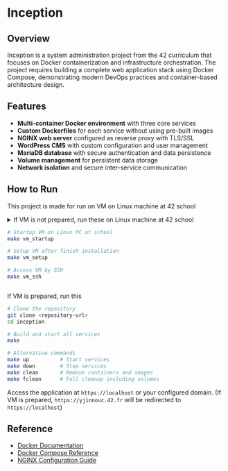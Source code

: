 # Inception

## Overview

Inception is a system administration project from the 42 curriculum that focuses on Docker containerization and infrastructure orchestration. The project requires building a complete web application stack using Docker Compose, demonstrating modern DevOps practices and container-based architecture design.

## Features

- **Multi-container Docker environment** with three core services
- **Custom Dockerfiles** for each service without using pre-built images
- **NGINX web server** configured as reverse proxy with TLS/SSL
- **WordPress CMS** with custom configuration and user management
- **MariaDB database** with secure authentication and data persistence
- **Volume management** for persistent data storage
- **Network isolation** and secure inter-service communication

## How to Run

This project is made for run on VM on Linux machine at 42 school

<details>
<summary> If VM is not prepared, run these on Linux machine at 42 school

```bash
# Startup VM on Linux PC at school
make vm_startup

# Setup VM after finish installation
make vm_setup

# Access VM by SSH
make vm_ssh
```

</details>

If VM is prepared, run this

```bash
# Clone the repository
git clone <repository-url>
cd inception

# Build and start all services
make

# Alternative commands
make up          # Start services
make down        # Stop services
make clean       # Remove containers and images
make fclean      # Full cleanup including volumes
```

Access the application at `https://localhost` or your configured domain.
(If VM is prepared, `https://yjinnouc.42.fr` will be redirected to `https://localhost`)

## Reference

- [Docker Documentation](https://docs.docker.com/)
- [Docker Compose Reference](https://docs.docker.com/compose/)
- [NGINX Configuration Guide](https://nginx.org/en/docs/)
